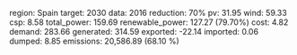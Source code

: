region: Spain
target: 2030
data: 2016
reduction: 70%
pv: 31.95
wind: 59.33
csp: 8.58
total_power: 159.69
renewable_power: 127.27 (79.70%)
cost: 4.82
demand: 283.66
generated: 314.59
exported: -22.14
imported: 0.06
dumped: 8.85
emissions: 20,586.89 (68.10 %)

